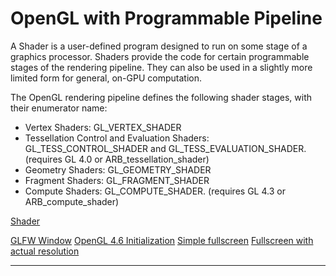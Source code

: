 # OpenGL with Programmable Pipeline

A Shader is a user-defined program designed to run on some stage of a graphics processor. Shaders provide the code for certain programmable stages of the rendering pipeline. They can also be used in a slightly more limited form for general, on-GPU computation.

The OpenGL rendering pipeline defines the following shader stages, with their enumerator name:

- Vertex Shaders: GL_VERTEX_SHADER
- Tessellation Control and Evaluation Shaders: GL_TESS_CONTROL_SHADER and GL_TESS_EVALUATION_SHADER. (requires GL 4.0 or ARB_tessellation_shader)
- Geometry Shaders: GL_GEOMETRY_SHADER
- Fragment Shaders: GL_FRAGMENT_SHADER
- Compute Shaders: GL_COMPUTE_SHADER. (requires GL 4.3 or ARB_compute_shader)

[Shader](https://www.khronos.org/opengl/wiki/Shader)

[GLFW Window](001_ogl4_glfw_window/README.md)
[OpenGL 4.6 Initialization](002_ogl4_opengl_initialization/README.md)
[Simple fullscreen](003_ogl4_simple_fullscreen/README.md)
[Fullscreen with actual resolution](004_ogl4_actual_fullscreen/README.md)

---
